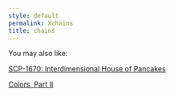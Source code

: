 ```yaml
---
style: default
permalink: Xchains
title: chains
---
```

You may also like:

[SCP-1670: Interdimensional House of Pancakes](http://scp-wiki.net/scp-1670)

[Colors, Part II](http://scp-wiki.net/colors-part-ii)
